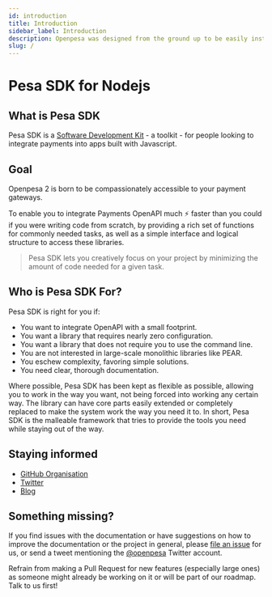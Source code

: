 ```yaml
---
id: introduction
title: Introduction
sidebar_label: Introduction
description: Openpesa was designed from the ground up to be easily installed and simlify payment intergation into your website and get up and running quickly.
slug: /
---
```


<h1>Pesa SDK for Nodejs</h1>

## What is Pesa SDK

Pesa SDK is a [Software Development Kit](https://en.wikipedia.org/wiki/Software_development_kit) - a toolkit - for people looking to integrate payments into apps built with Javascript.

## Goal

Openpesa 2 is born to be compassionately accessible to your payment gateways.

To enable you to integrate Payments OpenAPI much ⚡️ faster than you could if you were writing code from scratch, by providing a rich set of functions for commonly needed tasks, as well as a simple interface and logical structure to access these libraries.

> Pesa SDK lets you creatively focus on your project by minimizing the amount of code needed for a given task.

## Who is Pesa SDK For?

Pesa SDK is right for you if:

-   You want to integrate OpenAPI with a small footprint.
-   You want a library that requires nearly zero configuration.
-   You want a library that does not require you to use the command line.
-   You are not interested in large-scale monolithic libraries like PEAR.
-   You eschew complexity, favoring simple solutions.
-   You need clear, thorough documentation.

Where possible, Pesa SDK has been kept as flexible as possible, allowing you to work in the way you want, not being forced into working any certain way. The library can have core parts easily extended or completely replaced to make the system work the way you need it to. In short, Pesa SDK is the malleable framework that tries to provide the tools you need while staying out of the way.

## Staying informed

-   [GitHub Organisation](https://github.com/openpesa)
-   [Twitter](https://twitter.com/openpesa)
-   [Blog](https://openpesa.github.io/blog/)

## Something missing?

If you find issues with the documentation or have suggestions on how to improve the documentation or the project in general, please [file an issue](https://github.com/openpesa/pesa-js) for us, or send a tweet mentioning the [@openpesa](https://twitter.com/openpesa) Twitter account.

Refrain from making a Pull Request for new features (especially large ones) as someone might already be working on it or will be part of our roadmap. Talk to us first!
